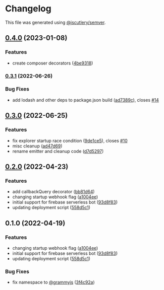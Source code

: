 # Changelog

This file was generated using [@jscutlery/semver](https://github.com/jscutlery/semver).

## [0.4.0](https://github.com/grammyjs/nestjs/compare/grammy-nestjs-0.3.1...grammy-nestjs-0.4.0) (2023-01-08)

### Features

-   create composer decorators ([4be9318](https://github.com/grammyjs/nestjs/commit/4be93183f55eea3bd87c434d5b91292a0cb320ca))

### [0.3.1](https://github.com/grammyjs/nestjs/compare/grammy-nestjs-0.3.0...grammy-nestjs-0.3.1) (2022-06-26)

### Bug Fixes

-   add lodash and other deps to package.json build ([ad7389c](https://github.com/grammyjs/nestjs/commit/ad7389c70cf9754482f6721638d140c5bc7c964a)), closes [#14](https://github.com/grammyjs/nestjs/issues/14)

## [0.3.0](https://github.com/grammyjs/nestjs/compare/grammy-nestjs-0.2.0...grammy-nestjs-0.3.0) (2022-06-25)

### Features

-   fix explorer startup race condition ([9de1ce5](https://github.com/grammyjs/nestjs/commit/9de1ce511cdcd052ae4dc83e19ad7a64fa6b1588)), closes [#10](https://github.com/grammyjs/nestjs/issues/10)
-   misc cleanup ([ad47d69](https://github.com/grammyjs/nestjs/commit/ad47d69252af646a92e3c44ab66a24e6c59e34ab))
-   rename emitter and cleanup code ([d7d5297](https://github.com/grammyjs/nestjs/commit/d7d529798ef2571dfe3e9b80cfbe145545dde6fc))

## [0.2.0](https://github.com/grammyjs/nestjs/compare/grammy-nestjs-0.1.0...grammy-nestjs-0.2.0) (2022-04-23)

### Features

-   add callbackQuery decorator ([bb81d64](https://github.com/grammyjs/nestjs/commit/bb81d643c64c36f19941f7b463749888f9ac05be))
-   changing startup webhook flag ([a1004ee](https://github.com/grammyjs/nestjs/commit/a1004ee343249fa4e845382f003b63ec3432b380))
-   initial support for firebase serverless bot ([93d8f83](https://github.com/grammyjs/nestjs/commit/93d8f8335b567979d0a5729d50dff07df36f0ee1))
-   updating deployment script ([558d5c1](https://github.com/grammyjs/nestjs/commit/558d5c165d4ff2546b50054bae26f3c599a836d5))

## 0.1.0 (2022-04-19)

### Features

-   changing startup webhook flag ([a1004ee](https://github.com/grammyjs/nestjs/commit/a1004ee343249fa4e845382f003b63ec3432b380))
-   initial support for firebase serverless bot ([93d8f83](https://github.com/grammyjs/nestjs/commit/93d8f8335b567979d0a5729d50dff07df36f0ee1))
-   updating deployment script ([558d5c1](https://github.com/grammyjs/nestjs/commit/558d5c165d4ff2546b50054bae26f3c599a836d5))

### Bug Fixes

-   fix namespace to [@grammyjs](https://github.com/grammyjs) ([3f4c92a](https://github.com/grammyjs/nestjs/commit/3f4c92a2b61a04779f633e6dc5157d793b07c2c3))
